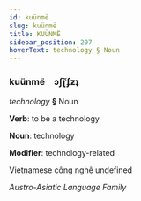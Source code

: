 ```yaml
---
id: kuünmë
slug: kuünmë
title: KUÜNMË
sidebar_position: 207
hoverText: technology § Noun
---
```


### kuünmë&emsp;<span kind="abugida">ɔʃɽ̃ʄƶʇ</span>

*technology* **§** Noun

**Verb**: to be a technology

**Noun**: technology

**Modifier**: technology-related

Vietnamese công nghệ undefined

*Austro-Asiatic Language Family*